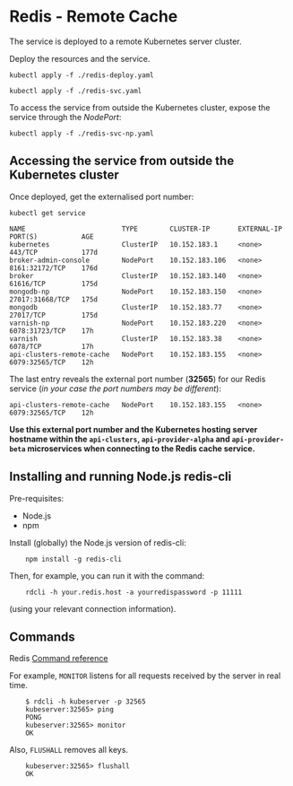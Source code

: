 # Redis - Remote Cache

The service is deployed to a remote Kubernetes server cluster.

Deploy the resources and the service.

```shell
kubectl apply -f ./redis-deploy.yaml

kubectl apply -f ./redis-svc.yaml
```

To access the service from outside the Kubernetes cluster, expose the service through the *NodePort*:

```shell
kubectl apply -f ./redis-svc-np.yaml
```

## Accessing the service from outside the Kubernetes cluster

Once deployed, get the externalised port number:

```shell
kubectl get service
```

    NAME                        TYPE        CLUSTER-IP       EXTERNAL-IP   PORT(S)           AGE
    kubernetes                  ClusterIP   10.152.183.1     <none>        443/TCP           177d
    broker-admin-console        NodePort    10.152.183.106   <none>        8161:32172/TCP    176d
    broker                      ClusterIP   10.152.183.140   <none>        61616/TCP         175d
    mongodb-np                  NodePort    10.152.183.150   <none>        27017:31668/TCP   175d
    mongodb                     ClusterIP   10.152.183.77    <none>        27017/TCP         175d
    varnish-np                  NodePort    10.152.183.220   <none>        6078:31723/TCP    17h
    varnish                     ClusterIP   10.152.183.38    <none>        6078/TCP          17h
    api-clusters-remote-cache   NodePort    10.152.183.155   <none>        6079:32565/TCP    12h

The last entry reveals the external port number (**32565**) for our Redis service
(*in your case the port numbers may be different*):

    api-clusters-remote-cache   NodePort    10.152.183.155   <none>        6079:32565/TCP    12h

**Use this external port number and the Kubernetes hosting server hostname within the `api-clusters`,
`api-provider-alpha` and `api-provider-beta` microservices when connecting to the Redis cache service.**

## Installing and running Node.js redis-cli
Pre-requisites:

* Node.js
* npm

Install (globally) the Node.js version of redis-cli:

		npm install -g redis-cli

Then, for example, you can run it with the command:

		rdcli -h your.redis.host -a yourredispassword -p 11111

(using your relevant connection information).

## Commands
Redis [Command reference](https://redis.io/commands)

For example, `MONITOR` listens for all requests received by the server in real time.

        $ rdcli -h kubeserver -p 32565
        kubeserver:32565> ping
        PONG
        kubeserver:32565> monitor
        OK

Also, `FLUSHALL` removes all keys.

        kubeserver:32565> flushall
        OK

